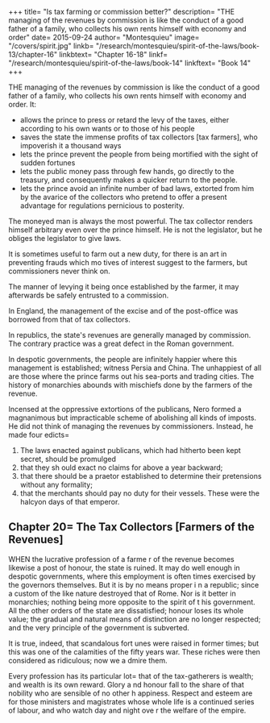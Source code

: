 +++
title= "Is tax farming or commission better?"
description= "THE managing of the revenues by commission is like the conduct of a good father of a family, who collects his own rents himself with economy and order"
date= 2015-09-24
author= "Montesquieu"
image= "/covers/spirit.jpg"
linkb= "/research/montesquieu/spirit-of-the-laws/book-13/chapter-16"
linkbtext= "Chapter 16-18"
linkf= "/research/montesquieu/spirit-of-the-laws/book-14"
linkftext= "Book 14"
+++

THE managing of the revenues by commission is like the conduct of a good father of a family, who collects his own rents himself with economy and order. It:
- allows the prince to press or retard the levy of the taxes, either according to his own wants or to those of his people
- saves the state the immense profits of tax collectors [tax farmers], who impoverish it a thousand ways
- lets the prince prevent the people from being mortified with the sight of sudden fortunes
- lets the public money pass through few hands, go directly to the treasury, and consequently makes a quicker return to the people.  
- lets the prince avoid an infinite number of bad laws, extorted from him by the avarice of the collectors who pretend to offer a present  advantage for regulations pernicious to posterity.

The moneyed man is always the most powerful. The tax collector renders himself arbitrary even over the prince himself. He is not the legislator, but he obliges the legislator to give laws.

It is sometimes useful to farm out a new duty, for there is an art in preventing frauds which mo tives of interest suggest to the farmers, but commissioners never think on. 

The manner of levying it being once established by the farmer, it may afterwards be safely entrusted to a commission. 

In England, the management of the excise and of the post-office was borrowed from that of tax collectors<!--  the farmers of the revenue -->.

In republics, the state's revenues are generally managed by commission. The contrary practice was a great defect in the Roman government. 

In despotic governments, the people are infinitely happier where this management is established; witness Persia and China. The unhappiest of all are those where the prince farms out his sea-ports and trading cities. The history of monarchies abounds with mischiefs done by the farmers of the revenue.

Incensed at the oppressive extortions of the publicans, Nero formed a magnanimous but impracticable scheme of abolishing all kinds of imposts. He did not think of managing the revenues by commissioners. Instead, he made four edicts= 

1. The laws enacted against publicans, which had hitherto been kept secret, should be promulged
2. that they sh ould exact no claims for above a year backward; 
3. that there should be a praetor established to determine their pretensions without any formality; 
4. that the merchants should pay no duty for their vessels. These were the halcyon days of that emperor.




## Chapter 20= The Tax Collectors [Farmers of the Revenues]

WHEN the lucrative profession of a farme r of the revenue becomes likewise a post of honour, the state is ruined. It may do well enough in despotic governments, where this employment is often times exercised by the governors themselves. But it is by no means proper i n a republic; since a custom of the like nature destroyed that of Rome. Nor is it better in monarchies; nothing being more opposite to the spirit of t his government. All the other orders of the state are dissatisfied; honour  loses its whole value; the gradual and natural means of distinction are no  longer respected; and the very principle of the government is subverted.

It is true, indeed, that scandalous fort unes were raised in former times; but this was one of the calamities of the fifty years war. These riches were then considered as ridiculous; now we a dmire them.

Every profession has its particular lot= that of the tax-gatherers is wealth; and wealth is its own reward. Glory a nd honour fall to the share of that nobility who are sensible of no other h appiness. Respect and esteem are for those ministers and magistrates whose  whole life is a continued series of labour, and who watch day and night ove r the welfare of the empire.
